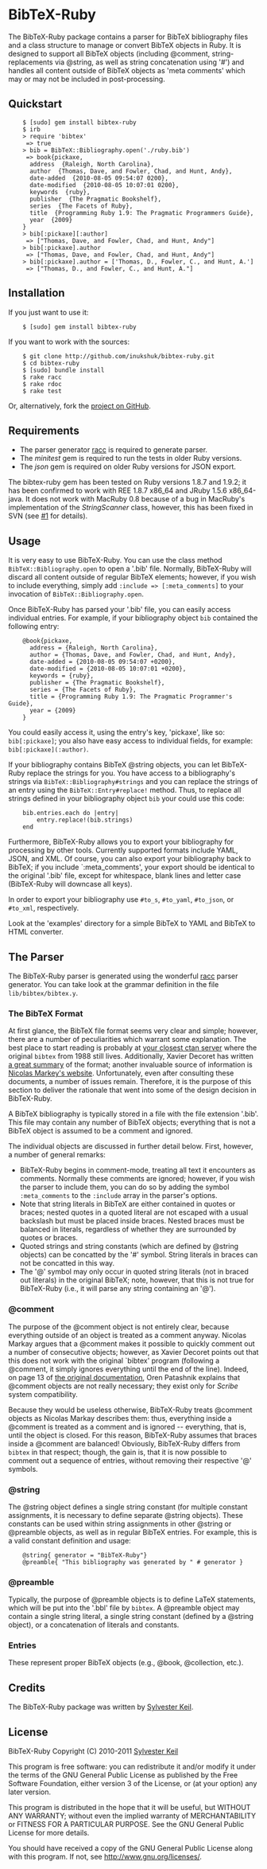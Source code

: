 BibTeX-Ruby
===========

The BibTeX-Ruby package contains a parser for BibTeX bibliography files and a
class structure to manage or convert BibTeX objects in Ruby. It is designed to
support all BibTeX objects (including @comment, string-replacements via @string,
as well as string concatenation using '#') and handles all content outside of
BibTeX objects as 'meta comments' which may or may not be included in
post-processing.


Quickstart
----------

		$ [sudo] gem install bibtex-ruby
		$ irb
		> require 'bibtex'
		 => true
		> bib = BibTeX::Bibliography.open('./ruby.bib')
		 => book{pickaxe,
		  address  {Raleigh, North Carolina},
		  author  {Thomas, Dave, and Fowler, Chad, and Hunt, Andy},
		  date-added  {2010-08-05 09:54:07 0200},
		  date-modified  {2010-08-05 10:07:01 0200},
		  keywords  {ruby},
		  publisher  {The Pragmatic Bookshelf},
		  series  {The Facets of Ruby},
		  title  {Programming Ruby 1.9: The Pragmatic Programmers Guide},
		  year  {2009}
		}
		> bib[:pickaxe][:author]
		 => ["Thomas, Dave, and Fowler, Chad, and Hunt, Andy"]
		> bib[:pickaxe].author
		 => ["Thomas, Dave, and Fowler, Chad, and Hunt, Andy"]
		> bib[:pickaxe].author = ['Thomas, D., Fowler, C., and Hunt, A.']
		 => ["Thomas, D., and Fowler, C., and Hunt, A."]


Installation
------------

If you just want to use it:

		$ [sudo] gem install bibtex-ruby

If you want to work with the sources:

		$ git clone http://github.com/inukshuk/bibtex-ruby.git
		$ cd bibtex-ruby
		$ [sudo] bundle install
		$ rake racc
		$ rake rdoc
		$ rake test

Or, alternatively, fork the [project on GitHub](http://github.com/inukshuk/bibtex-ruby.git).


Requirements
------------

* The parser generator [racc](http://i.loveruby.net/en/projects/racc/) is
  required to generate parser.
* The *minitest* gem is required to run the tests in older Ruby versions.
* The *json* gem is required on older Ruby versions for JSON export.

The bibtex-ruby gem has been tested on Ruby versions 1.8.7 and 1.9.2; it has
been confirmed to work with REE 1.8.7 x86_64 and JRuby 1.5.6 x86_64-java. It
does not work with MacRuby 0.8 because of a bug in MacRuby's implementation
of the *StringScanner* class, however, this has been fixed in SVN (see
[#1](https://github.com/inukshuk/bibtex-ruby/issues/closed#issue/1) for details).



Usage
-----

It is very easy to use BibTeX-Ruby. You can use the class method `BibTeX::Bibliography.open`
to open a '.bib' file. Normally, BibTeX-Ruby will discard all content outside of
regular BibTeX elements; however, if you wish to include everything, simply add
`:include => [:meta_comments]` to your invocation of `BibTeX::Bibliography.open`.

Once BibTeX-Ruby has parsed your '.bib' file, you can easily access individual entries.
For example, if your bibliography object `bib` contained the following entry:

		@book{pickaxe,
		  address = {Raleigh, North Carolina},
		  author = {Thomas, Dave, and Fowler, Chad, and Hunt, Andy},
		  date-added = {2010-08-05 09:54:07 +0200},
		  date-modified = {2010-08-05 10:07:01 +0200},
		  keywords = {ruby},
		  publisher = {The Pragmatic Bookshelf},
		  series = {The Facets of Ruby},
		  title = {Programming Ruby 1.9: The Pragmatic Programmer's Guide},
		  year = {2009}
		}
		
You could easily access it, using the entry's key, 'pickaxe', like so: `bib[:pickaxe]`;
you also have easy access to individual fields, for example: `bib[:pickaxe](:author)`.

If your bibliography contains BibTeX @string objects, you can let BibTeX-Ruby
replace the strings for you. You have access to a bibliography's strings via
`BibTeX::Bibliography#strings` and you can replace the strings of an entry using
the `BibTeX::Entry#replace!` method. Thus, to replace all strings defined in your
bibliography object `bib` your could use this code:

		bib.entries.each do |entry|
			entry.replace!(bib.strings)
		end

Furthermore, BibTeX-Ruby allows you to export your bibliography for processing
by other tools. Currently supported formats include YAML, JSON, and XML.
Of course, you can also export your bibliography back to BibTeX; if you include
`:meta_comments', your export should be identical to the original '.bib' file,
except for whitespace, blank lines and letter case (BibTeX-Ruby will downcase
all keys).

In order to export your bibliography use `#to_s`, `#to_yaml`, `#to_json`, or
`#to_xml`, respectively.

Look at the 'examples' directory for a simple BibTeX to YAML and BibTeX to HTML converter.



The Parser
----------

The BibTeX-Ruby parser is generated using the wonderful
[racc](http://i.loveruby.net/en/projects/racc/) parser generator. You can take
look at the grammar definition in the file `lib/bibtex/bibtex.y`.


### The BibTeX Format

At first glance, the BibTeX file format seems very clear and simple;
however, there are a number of peculiarities which warrant some
explanation. The best place to start reading is probably at [your closest
ctan server](http://www.ctan.org/get/biblio/bibtex/) where
the original `bibtex` from 1988 still lives. Additionally, Xavier Decoret
has written
[a great summary](http://artis.imag.fr/~Xavier.Decoret/resources/xdkbibtex/bibtex_summary.html)
of the format; another invaluable source of information is [Nicolas Markey's
website](http://www.lsv.ens-cachan.fr/~markey/bibla.php). Unfortunately,
even after consulting these documents, a number of issues remain.
Therefore, it is the purpose of this section to deliver the rationale
that went into some of the design decision in BibTeX-Ruby.

A BibTeX bibliography is typically stored in a file with the file
extension '.bib'. This file may contain any number of BibTeX objects;
everything that is not a BibTeX object is assumed to be a comment and
ignored.

The individual objects are discussed in further detail below. First, however, a
number of general remarks:

* BibTeX-Ruby begins in comment-mode, treating all text it encounters as comments.
  Normally these comments are ignored; however, if you wish the parser to include
  them, you can do so by adding the symbol `:meta_comments` to the `:include` array
  in the parser's options.
* Note that string literals in BibTeX are either contained in quotes or braces;
  nested quotes in a quoted literal are not escaped with a usual backslash but
  must be placed inside braces. Nested braces must be balanced in literals, regardless
  of whether they are surrounded by quotes or braces.
* Quoted strings and string constants (which are defined by @string objects) can be
  concatted by the '#' symbol. String literals in braces can not be concatted in
  this way.
* The '@' symbol may only occur in quoted string literals (not in braced out literals)
  in the original BibTeX; note, however, that this is not true for BibTeX-Ruby (i.e.,
  it will parse any string containing an '@').

### @comment


The purpose of the @comment object is not entirely clear, because everything
outside of an object is treated as a comment anyway. Nicolas Markay argues that
a @comment makes it possible to quickly comment out a number of consecutive
objects; however, as Xavier Decoret points out that this does not work with the
original `bibtex' program (following a @comment, it simply ignores everything
until the end of the line). Indeed, on page 13 of [the original
documentation](http://www.ctan.org/get/biblio/bibtex/contrib/doc/btxdoc.pdf),
Oren Patashnik explains that @comment objects are not really necessary; they
exist only for _Scribe_ system compatibility.

Because they would be useless otherwise, BibTeX-Ruby treats @comment objects
as Nicolas Markay describes them: thus, everything inside a @comment is treated
as a comment and is ignored -- everything,
that is, until the object is closed. For this reason, BibTeX-Ruby assumes that
braces inside a @comment are balanced! Obviously, BibTeX-Ruby differs from
`bibtex` in that respect; though, the gain is, that it is now possible to
comment out a sequence of entries, without removing their respective '@' symbols.

### @string

The @string object defines a single string constant (for multiple constant
assignments, it is necessary to define separate @string objects). These
constants can be used within string assignments in other @string or @preamble
objects, as well as in regular BibTeX entries. For example, this is a valid constant
definition and usage:

		@string{ generator = "BibTeX-Ruby"}
		@preamble{ "This bibliography was generated by " # generator }


### @preamble

Typically, the purpose of @preamble objects is to define LaTeX statements, which
will be put into the '.bbl' file by `bibtex`. A @preamble object may contain
a single string literal, a single string constant (defined by a @string object), or
a concatenation of literals and constants.

### Entries

These represent proper BibTeX objects (e.g., @book, @collection, etc.).


Credits
-------

The BibTeX-Ruby package was written by [Sylvester Keil](http://sylvester.keil.or.at/).

License
-------

BibTeX-Ruby
Copyright (C) 2010-2011 [Sylvester Keil](http://sylvester.keil.or.at)

This program is free software: you can redistribute it and/or modify
it under the terms of the GNU General Public License as published by
the Free Software Foundation, either version 3 of the License, or
(at your option) any later version.

This program is distributed in the hope that it will be useful,
but WITHOUT ANY WARRANTY; without even the implied warranty of
MERCHANTABILITY or FITNESS FOR A PARTICULAR PURPOSE.  See the
GNU General Public License for more details.

You should have received a copy of the GNU General Public License
along with this program.  If not, see <http://www.gnu.org/licenses/>.
